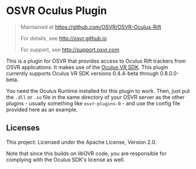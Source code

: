 # OSVR Oculus Plugin
> Maintained at <https://github.com/OSVR/OSVR-Oculus-Rift>
>
> For details, see <http://osvr.github.io>
>
> For support, see <http://support.osvr.com>

This is a plugin for OSVR that provides access to Oculus Rift trackers from OSVR applications. It makes use of the [Oculus VR SDK][ovr-sdk]. This plugin currently supports Oculus VR SDK versions 0.4.4-beta through 0.8.0.0-beta.

You need the Oculus Runtime installed for this plugin to work. Then, just put the `.dll` or `.so` file in the same directory of your OSVR server as the other plugins - usually something like `osvr-plugins-0` - and use the config file provided here as an example.

[ovr-sdk]: https://developer.oculus.com/

## Licenses

This project: Licensed under the Apache License, Version 2.0.

Note that since this builds on libOVR code, you are responsible for complying with the Oculus SDK's license as well.

